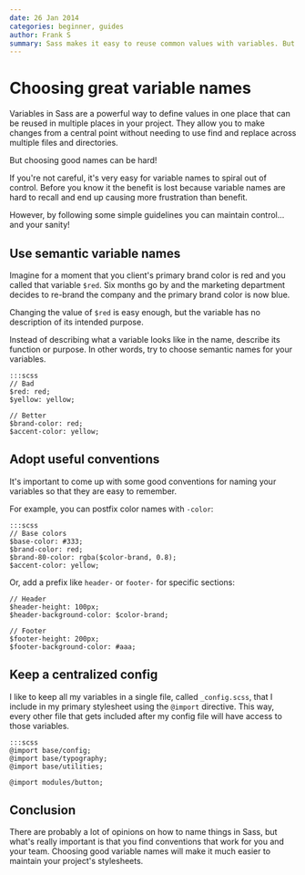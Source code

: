 ```yaml
---
date: 26 Jan 2014
categories: beginner, guides
author: Frank S
summary: Sass makes it easy to reuse common values with variables. But if you're not careful your variable names can spiral out of control. Frank S debuts his first article on *The Sass Way* with some helpful advice on naming your variables.
---
```


# Choosing great variable names

Variables in Sass are a powerful way to define values in one place that can be reused in
multiple places in your project. They allow you to make changes from a central point
without needing to use find and replace across multiple files and directories.

But choosing good names can be hard!

If you're not careful, it's very easy for variable names to spiral out of control. Before
you know it the benefit is lost because variable names are hard to recall and end up
causing more frustration than benefit.

However, by following some simple guidelines you can maintain control... and your sanity!


## Use semantic variable names

Imagine for a moment that you client's primary brand color is red and you called that
variable `$red`. Six months go by and the marketing department decides to re-brand the company
and the primary brand color is now blue.

Changing the value of `$red` is easy enough, but the variable has no description of its
intended purpose.

Instead of describing what a variable looks like in the name, describe its function or
purpose. In other words, try to choose semantic names for your variables.

    :::scss
    // Bad
    $red: red;
    $yellow: yellow;

    // Better
    $brand-color: red;
    $accent-color: yellow;


## Adopt useful conventions

It's important to come up with some good conventions for naming your variables so that they
are easy to remember.

For example, you can postfix color names with `-color`:

    :::scss
    // Base colors
    $base-color: #333;
    $brand-color: red;
    $brand-80-color: rgba($color-brand, 0.8);
    $accent-color: yellow;

Or, add a prefix like `header-` or `footer-` for specific sections:

    // Header
    $header-height: 100px;
    $header-background-color: $color-brand;

    // Footer
    $footer-height: 200px;
    $footer-background-color: #aaa;


## Keep a centralized config

I like to keep all my variables in a single file, called `_config.scss`, that I include in
my primary stylesheet using the `@import` directive. This way, every other file that gets
included after my config file will have access to those variables.

    :::scss
    @import base/config;
    @import base/typography;
    @import base/utilities;

    @import modules/button;


## Conclusion

There are probably a lot of opinions on how to name things in Sass, but what's really important
is that you find conventions that work for you and your team. Choosing good variable names will
make it much easier to maintain your project's stylesheets.

